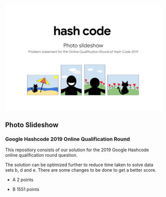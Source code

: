 <img src="images/image.jpg">

## Photo Slideshow

### Google Hashcode 2019 Online Qualification Round

This repository consists of our solution for the 2019 Google Hashcode online qualification round question.

The solution can be optimized further to reduce time taken to solve data sets b, d and e. There are some changes to be done to get a better score.

- A 2 points

- B 1551 points
